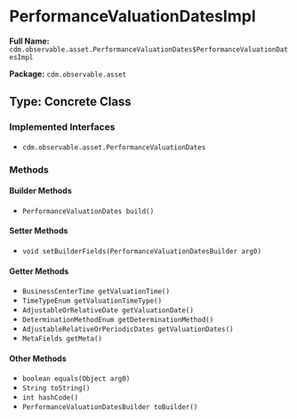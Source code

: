 # PerformanceValuationDatesImpl

**Full Name:** `cdm.observable.asset.PerformanceValuationDates$PerformanceValuationDatesImpl`

**Package:** `cdm.observable.asset`

## Type: Concrete Class

### Implemented Interfaces

- `cdm.observable.asset.PerformanceValuationDates`

### Methods

#### Builder Methods

- `PerformanceValuationDates build()`

#### Setter Methods

- `void setBuilderFields(PerformanceValuationDatesBuilder arg0)`

#### Getter Methods

- `BusinessCenterTime getValuationTime()`
- `TimeTypeEnum getValuationTimeType()`
- `AdjustableOrRelativeDate getValuationDate()`
- `DeterminationMethodEnum getDeterminationMethod()`
- `AdjustableRelativeOrPeriodicDates getValuationDates()`
- `MetaFields getMeta()`

#### Other Methods

- `boolean equals(Object arg0)`
- `String toString()`
- `int hashCode()`
- `PerformanceValuationDatesBuilder toBuilder()`

